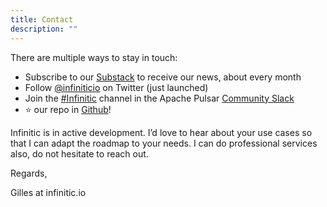 ```yaml
---
title: Contact
description: ""
---
```



There are multiple ways to stay in touch:

- Subscribe to our [Substack](https://infinitic.substack.com/) to receive our news, about every month
- Follow [@infiniticio](https://twitter.com/infiniticio) on Twitter (just launched)
- Join the [#Infinitic](https://apache-pulsar.slack.com/app_redirect?channel=infinitic) channel in the Apache Pulsar [Community Slack](https://apache-pulsar.herokuapp.com/)
- ⭐️ our repo in [Github](https://github.com/infiniticio/infinitic)!

Infinitic is in active development. I’d love to hear about your use cases so that I can adapt the roadmap to your needs. I can do professional services also, do not hesitate to reach out.

Regards,

Gilles at infinitic.io
